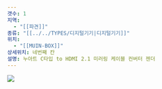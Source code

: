 ```yaml
---
갯수: 1
지역:
  - "[[파견]]"
종류: "[[../../TYPES/디지털기기|디지털기기]]"
위치:
  - "[[MUIN-BOX]]"
상세위치: 네번째 칸
설명: 누아트 C타입 to HDMI 2.1 미러링 케이블 컨버터 젠더
---
```

![](http://192.168.50.22/devices/240817_IMG_0109.jpg)